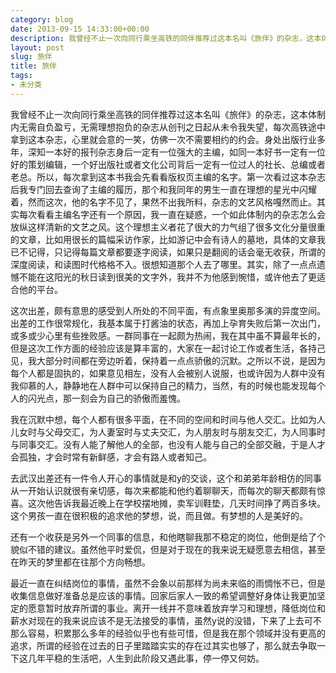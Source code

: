 ```yaml
---
category: blog
date: 2013-09-15 14:33:00+00:00
description: 我曾经不止一次向同行乘坐高铁的同伴推荐过这本名叫《旅伴》的杂志，这本体制内无需自
layout: post
slug: 旅伴
title: 旅伴
tags:
- 未分类
---
```


我曾经不止一次向同行乘坐高铁的同伴推荐过这本名叫《旅伴》的杂志，这本体制内无需自负盈亏，无需理想抱负的杂志从创刊之日起从未令我失望，每次高铁途中拿到这本杂志，心里就会意的一笑，仿佛一次不需要相约的约会。身处出版行业多年，深知一本好的报刊杂志身后一定有一位强大的主编，如同一本好书一定有一位好的策划编辑，一个好出版社或者文化公司背后一定有一位过人的社长、总编或者老总。所以，每次拿到这本书我会先看看版权页主编的名字。第一次看过这本杂志后我专门回去查询了主编的履历，那个和我同年的男生一直在理想的星光中闪耀着，然而这次，他的名字不见了，果然不出我所料，杂志的文艺风格嘎然而止。其实每次看看主编名字还有一个原因，我一直在疑惑，一个如此体制内的杂志怎么会放纵这样清新的文艺之风。这个理想主义者花了很大的力气组了很多文化分量很重的文章，比如用很长的篇幅采访作家，比如游记中会有诗人的墓地，具体的文章我已不记得，只记得每篇文章都要逐字阅读，如果只是翻阅的话会毫无收获，所谓的深度阅读，和读图时代格格不入。很想知道那个人去了哪里。其实，除了一点点遗憾不能在这阳光的秋日读到很美的文字外，我并不为他感到惋惜，或许他去了更适合他的平台。  
  
这次出差，颇有意思的感受到人所处的不同平面，有点象里奥那多演的异度空间。出差的工作很常规化，我基本属于打酱油的状态，再加上孕育失败后第一次出门，或多或少心里有些挫败感。一群同事在一起颇为热闹，我在其中虽不算最年长的，但是这次工作方面的经验应该是算丰富的，大家在一起讨论工作或者生活，各持己见，我大部分时间都在旁边听着，保持着一点点骄傲的沉默。之所以不说，是因为每个人都是固执的，如果意见相左，没有人会被别人说服，也或许因为人群中没有我仰慕的人，静静地在人群中可以保持自己的精力，当然，有的时候也能发现每个人的闪光点，那一刻会为自己的骄傲而羞愧。  
  
我在沉默中想，每个人都有很多平面，在不同的空间和时间与他人交汇。比如为人儿女时与父母交汇，为人妻室时与丈夫交汇，为人朋友时与朋友交汇，为人同事时与同事交汇。没有人能了解他人的全部，也没有人能与自己的全部交融，于是人才会孤独，才会时常有新鲜感，才会有路人或者知己。  
  
去武汉出差还有一件令人开心的事情就是和y的交谈，这个和弟弟年龄相仿的同事从一开始认识就很有亲切感，每次来都能和他约着聊聊天，而每次的聊天都颇有惊喜。这次他告诉我最近晚上在学校摆地摊，卖军训鞋垫，几天时间挣了两百多块。这个男孩一直在很积极的追求他的梦想，说，而且做。有梦想的人是美好的。  
  
还有一个收获是另外一个同事的信息，和他瞎聊我那不稳定的岗位，他倒是给了个貌似不错的建议。虽然他平时爱侃，但是对于现在的我来说无疑愿意去相信，甚至在昨天的梦里都在往那个方向畅想。  
  
最近一直在纠结岗位的事情，虽然不会象以前那样为尚未来临的雨惆怅不已，但是收集信息做好准备总是应该的事情。回家后家人一致的希望调整好身体让我更加坚定的愿意暂时放弃所谓的事业。离开一线并不意味着放弃学习和理想，降低岗位和薪水对现在的我来说应该不是无法接受的事情，虽然y说的没错，下来了上去可不那么容易，积累那么多年的经验似乎也有些可惜，但是我在那个领域并没有更高的追求，所谓的经验在过去的日子里踏踏实实的存在过其实也够了，那么就去争取一下这几年平稳的生活吧，人生到此阶段又遇此事，停一停又何妨。
